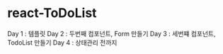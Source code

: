 # react-ToDoList
Day 1 : 템플릿
Day 2 : 두번째 컴포넌트, Form 만들기
Day 3 : 세번쨰 컴포넌트, TodoList 만들기
Day 4 : 상태관리 전까지
